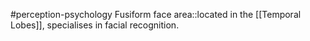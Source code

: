 #perception-psychology 
Fusiform face area::located in the [[Temporal Lobes]], specialises in facial recognition.